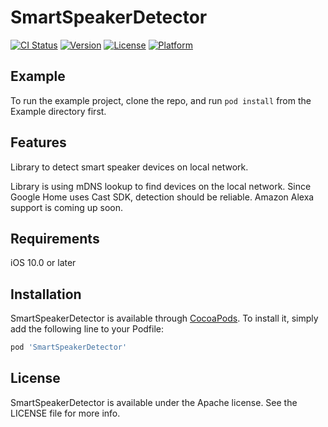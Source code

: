 # SmartSpeakerDetector

[![CI Status](https://img.shields.io/travis/willowtreeapps/SmartSpeakerDetector.svg?style=flat)](https://travis-ci.org/willowtreeapps/SmartSpeakerDetector)
[![Version](https://img.shields.io/cocoapods/v/SmartSpeakerDetector.svg?style=flat)](https://cocoapods.org/pods/SmartSpeakerDetector)
[![License](https://img.shields.io/cocoapods/l/SmartSpeakerDetector.svg?style=flat)](https://cocoapods.org/pods/SmartSpeakerDetector)
[![Platform](https://img.shields.io/cocoapods/p/SmartSpeakerDetector.svg?style=flat)](https://cocoapods.org/pods/SmartSpeakerDetector)

## Example

To run the example project, clone the repo, and run `pod install` from the Example directory first.

## Features

Library to detect smart speaker devices on local network. 

Library is using mDNS lookup to find devices on the local network. Since Google Home uses Cast SDK, detection should be reliable. Amazon Alexa support is coming up soon.

## Requirements

iOS 10.0 or later

## Installation

SmartSpeakerDetector is available through [CocoaPods](https://cocoapods.org). To install
it, simply add the following line to your Podfile:

```ruby
pod 'SmartSpeakerDetector'
```

## License

SmartSpeakerDetector is available under the Apache license. See the LICENSE file for more info.
